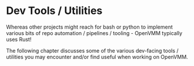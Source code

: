 # Dev Tools / Utilities

Whereas other projects might reach for bash or python to implement various bits
of repo automation / pipelines / tooling - OpenVMM typically uses Rust!

The following chapter discusses some of the various dev-facing tools / utilities
you may encounter and/or find useful when working on OpenVMM.
